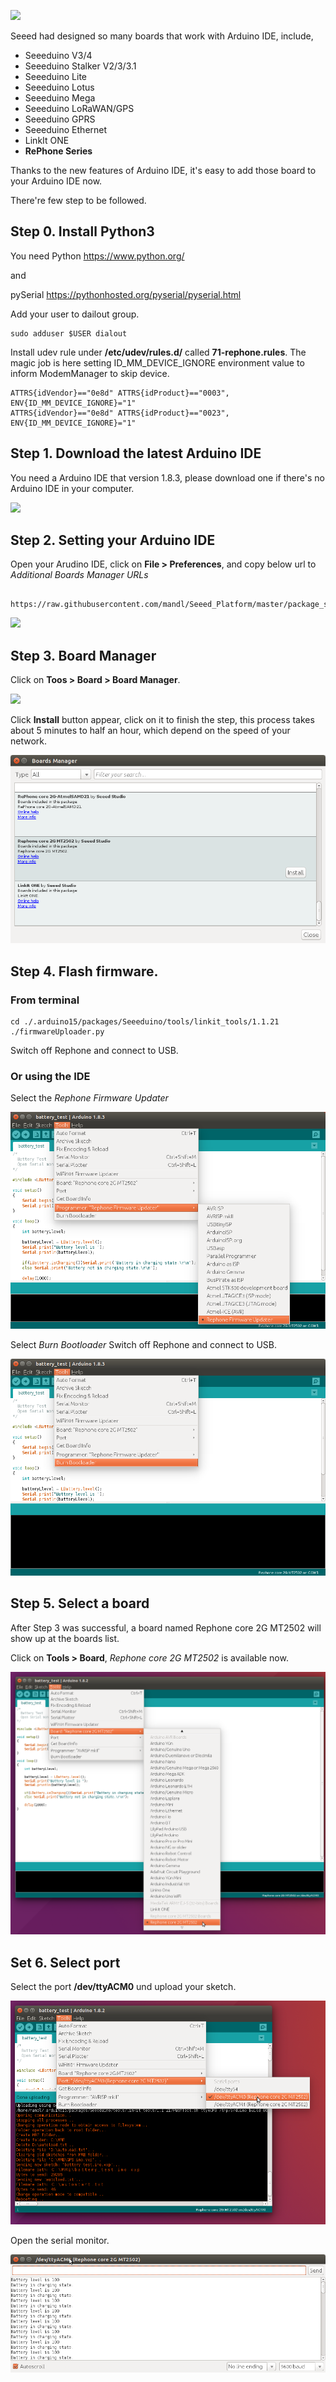 [![](http://statics3.seeedstudio.com/assets/img/wiki/wiki_banner_20161013.jpg)](http://www.seeedstudio.com)

Seeed had designed so many boards that work with Arduino IDE, include,

* Seeeduino V3/4
* Seeeduino Stalker V2/3/3.1
* Seeeduino Lite
* Seeeduino Lotus
* Seeeduino Mega
* Seeeduino LoRaWAN/GPS
* Seeeduino GPRS
* Seeeduino Ethernet
* LinkIt ONE
* **RePhone Series**

Thanks to the new features of Arduino IDE, it's easy to add those board to your Arduino IDE now.

There're few step to be followed. 

## Step 0. Install Python3

You need Python   https://www.python.org/ 

and 

pySerial  https://pythonhosted.org/pyserial/pyserial.html

Add your user to dailout group.

	sudo adduser $USER dialout


Install  udev rule under **/etc/udev/rules.d/** called **71-rephone.rules**.
The magic job is here setting ID_MM_DEVICE_IGNORE environment value to inform ModemManager to skip device.


	ATTRS{idVendor}=="0e8d" ATTRS{idProduct}=="0003", ENV{ID_MM_DEVICE_IGNORE}="1"
	ATTRS{idVendor}=="0e8d" ATTRS{idProduct}=="0023", ENV{ID_MM_DEVICE_IGNORE}="1"



## Step 1. Download the latest Arduino IDE

You need a Arduino IDE that version 1.8.3, please download one if there's no Arduino IDE in your computer.

[![](https://raw.githubusercontent.com/SeeedDocument/Seeeduino_Stalker_V3_1/master/images/Download_IDE.png)](https://www.arduino.cc/en/Main/Software)

## Step 2. Setting your Arduino IDE

Open your Arudino IDE, click on **File > Preferences**, and copy below url to *Additional Boards Manager URLs*

```

https://raw.githubusercontent.com/mandl/Seeed_Platform/master/package_seeeduino_boards_index.json
```

![](https://raw.githubusercontent.com/Seeed-Studio/Seeed_Platform/master/img/settings.png)

## Step 3. Board Manager

Click on **Toos > Board > Board Manager**.

![](https://raw.githubusercontent.com/Seeed-Studio/Seeed_Platform/master/img/board_manager.png)


Click  **Install** button appear, click on it to finish the step, this process takes about 5 minutes to half an hour, which depend on the speed of your network. 


![](https://raw.githubusercontent.com/mandl/Seeed_Platform/master/img/install_rephone.png)



## Step 4. Flash firmware. 

### From terminal

	cd ./.arduino15/packages/Seeeduino/tools/linkit_tools/1.1.21
	./firmwareUploader.py 

Switch off Rephone and connect to USB.

### Or using the IDE


Select the *Rephone Firmware Updater*

![](https://raw.githubusercontent.com/mandl/Seeed_Platform/master/img/Firmware1.png)


Select *Burn Bootloader*
Switch off Rephone and connect to USB.

![](https://raw.githubusercontent.com/mandl/Seeed_Platform/master/img/Firmware2.png)


## Step 5. Select a board

After Step 3 was successful, a board named Rephone core 2G MT2502 will show up at the boards list. 

Click on **Tools > Board**, *Rephone core 2G MT2502* is available now. 

![](https://raw.githubusercontent.com/mandl/Seeed_Platform/master/img/boards.png)


## Set 6. Select port

Select the port **/dev/ttyACM0** und upload your sketch.

![](https://raw.githubusercontent.com/mandl/Seeed_Platform/master/img/port.png)


Open the serial monitor.

![](https://raw.githubusercontent.com/mandl/Seeed_Platform/master/img/SerialMon.png)





